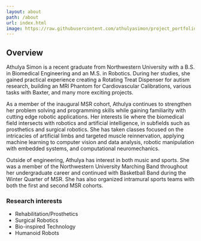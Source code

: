 ```yaml
---
layout: about
path: /about
url: index.html
image: https://raw.githubusercontent.com/athulyasimon/project_portfolio/gh-pages/public/images/Athulya2.jpg
---
```


## Overview
Athulya Simon is a recent graduate from Northwestern University with a B.S. in Biomedical Engineering and an M.S. in Robotics. During her studies, she gained practical experience creating a Rotating Treat Dispenser for autism research, building an MRI Phantom for Cardiovascular Calibrations, various tasks with Baxter, and many more exciting projects.

As a member of the inaugural MSR cohort, Athulya continues to strengthen her problem solving and programming skills while gaining familiarity with cutting edge robotic applications. Her interests lie where the biomedical field intersects with robotics and artificial intelligence, in subfields such as prosthetics and surgical robotics. She has taken classes focused on the intricacies of artificial limbs and targeted muscle reinnervation, applying machine learning to computer vision and data analysis, robotic manipulation with embedded systems, and computational neuromechanics.

Outside of engineering, Athulya has interest in both music and sports. She was a member of the Northwestern University Marching Band throughout her undergraduate career and continued with Basketball Band during the Winter Quarter of MSR. She has also organized intramural sports teams with both the first and second MSR cohorts.


### Research interests
* Rehabilitation/Prosthetics
* Surgical Robotics
* Bio-inspired Technology
* Humanoid Robots

